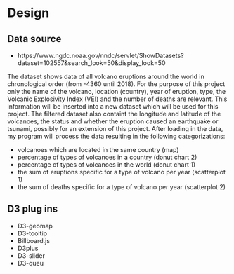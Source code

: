 # Design

## Data source
<ul>
<li>https://www.ngdc.noaa.gov/nndc/servlet/ShowDatasets?dataset=102557&search_look=50&display_look=50</li>
</ul>

The dataset shows data of all volcano eruptions around the world in chronological order (from -4360 until 2018). For the purpose of this project only the name of the volcano, location (country), year of eruption, type, the Volcanic Explosivity Index (VEI) and the number of deaths are relevant. This information will be inserted into a new dataset which will be used for this project. The filtered dataset also containt the longitude and latitude of the volcanoes, the status and whether the eruption caused an earthquake or tsunami, possibly for an extension of this project.
After loading in the data, my program will process the data resulting in the following categorizations:
<ul>
<li>volcanoes which are located in the same country (map)</li>
<li>percentage of types of volcanoes in a country (donut chart 2) </li>
  <li>percentage of types of volcanoes in the world (donut chart 1)</li>
  <li>the sum of eruptions specific for a type of volcano per year (scatterplot 1)</li>
  <li>the sum of deaths specific for a type of volcano per year (scatterplot 2) </li>
</ul>

## D3 plug ins

<ul>
<li>D3-geomap</li>
  <li>D3-tooltip</li>
  <li>Billboard.js</li>
  <li>D3plus</li>
  <li>D3-slider</li>
  <li>D3-queu</li>
  </ul>




